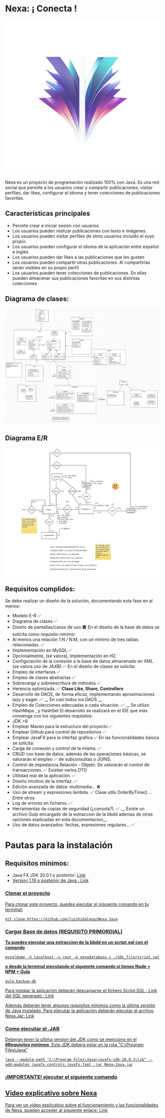 # Nexa: ¡ Conecta !

<p align="center">
  <img src="https://github.com/luishidalgoa/Nexa-Java/blob/main/src/main/resources/Logo.png" alt="Logo">
</p>

Nexa es un proyecto de programación realizado 100% con Java. Es una red social que permite a los usuarios crear y compartir publicaciones, visitar perfiles, dar likes, configurar el idioma y tener colecciones de publicaciones favoritas.

## Características principales

- Permite crear e iniciar sesión con usuarios
- Los usuarios pueden realizar publicaciones con texto e imágenes
- Los usuarios pueden visitar perfiles de otros usuarios incluido el suyo propio
- Los usuarios pueden configurar el idioma de la aplicación entre español e inglés
- Los usuarios pueden dar likes a las publicaciones que les gusten
- Los usuarios pueden compartir otras publicaciones. Al compartirlas serán visibles en su propio perfil
- Los usuarios pueden tener colecciones de publicaciones. En ellas pueden almacenar sus publicaciones favoritas en sus distintas colecciones

## Diagrama de clases:

<p align="center">
  <img src="https://github.com/luishidalgoa/Nexa-Java/blob/main/src/main/resources/Main.jpg" alt="Logo">
</p>

## Diagrama E/R

<p align="center">
  <img src="https://github.com/luishidalgoa/Nexa-Java/blob/main/src/main/resources/BBDD.jpg" alt="Logo">
</p>

## Requisitos cumplidos:
Se	debe	realizar	un	diseño	de	la	solución,	documentando	esta	fase	en	al	menos:
- Modelo	E-R ✅
- Diagrama	de	clases ✅
- Diseño	de	pantallas/casos	de	uso 🟧
En	el	diseño	de	la	base	de	datos	se	solicita	como	requisito	mínimo:
- Al	menos	una	relación	1:N /	N:M,	con	un	mínimo	de	tres	tablas	relacionadas. ✅
- Implementación	en	MySQL ✅
- Opcionalmente,	(se	valora),	implementación	en	H2. 
- Configuración	de	la	conexión	a	la	base	de	datos	almacenado	en	XML	(se	valora	uso	de JAXB) ✅
En	el	diseño	de	clases	se	solicita:
- Empleo	de	interfaces ✅
- Empleo	de	clases	abstractas ✅
- Sobrecarga	y	sobreescritura	de	métodos ✅
- Herencia	optimizada. ✅ __Clase Like, Share, Controllers__
- Desarrollo	de	DAOS,	de	forma	eficaz,	implementando	aproximaciones	lazy	y	eager. ✅ __ En casi todos los DAOS __
- Empleo	de	Colecciones	adecuadas	a	cada	situación. ✅ __ Se utilizo HashMaps , y HashSet
El	desarrollo	se	realizará	en	el	IDE	que	más	convenga	con	los	siguientes	requisitos:
- JDK	>8
- Emplear	Maven	para	la	estructura	del	proyecto ✅
- Emplear	Github	para	control	de	repositorios ✅
- Emplear	JavaFX para	la	interfaz	gráfica ✅
En	las	funcionalidades	básica	se	solicita:
- Carga	de	conexión	y	control	de	la	misma. ✅
- CRUD	con	base	de	datos,	además	de	las	operaciones	básicas,	se	valorarán	el	empleo	 ✅
de	subconsultas	o	JOINS.
- Control	de	impedancia	Relación	- Objeto.	Se	valorarán	el	control	de	transacciones. ✅ Existen varios DTO
- Utilidad	real	de	la	aplicación. ✅
- Diseño	intuitivo	de	la	interfaz. ✅
- Edición	avanzada	de	datos:	multimedia… ❌
- Uso	de	stream y	expresiones	lambda. ✅ Clase utils  OrderByTime() ... Entre otros
- Log	de	errores	en	ficheros. ✅
- Herramientas	de	copias	de	seguridad	(¿consola?). ✅ __ Existe un archivo Gulp encargado de la extraccion de la bbdd ademas de otras opciones explicadas en esta documentacion__
- Uso	de	datos	avanzados:	fechas,	expresiones	regulares… ✅

# Pautas para la instalación

## Requisitos minimos:
  - Java FX JDK 20.0.1 o posterior:  <a href="https://openjfx.io/">Link
  - Version 1.19 o posterior de Java : <a href="https://www.oracle.com/java/technologies/javase/jdk19-archive-downloads.html">Link 
  
  
### Clonar el proyecto

Para clonar este proyecto, puedes ejecutar el siguiente comando en tu terminal:


```
git clone https://github.com/luishidalgoa/Nexa-Java
```

### Cargar Base de datos (REQUISITO PRIMORDIAL)

__Tu puedes ejecutar una extraccion de la bbdd en un script.sql con el comando__

```
mysqldump -h localhost -u root -p nexadatabase > ./SQL_file/script.sql
```
__o desde la terminal ejecutando el siguiente comando si tienes Node + NPM + Gulp__ 

```
gulp backup-db
```

Para instalar la aplicación deberán descargarse el fichero Script.SQL : Link del SQL generado : <a href="https://github.com/luishidalgoa/Nexa-Java/blob/main/SQL_file/script.sql">Link

Además deberán tener algunos requisitos mínimos como la última versión de Java instalado. Para ejecutar la aplicación deberán ejecutar el archivo Nexa.Jar: Link
   
  ### Como ejecutar el .JAR 
  Deberan tener la ultima version del JDK como se menciono en el __#Requisitos minimos__. Este JDK debera estar en la ruta 
  "C:\Program Files\Java\"
  
  ```
  java --module-path "C:\Program Files\Java\javafx-sdk-20.0.1\lib" --add-modules javafx.controls,javafx.fxml -jar Nexa-Java.jar
  ```
  
### ¡IMPORTANTE! ejecutar el siguiente comando 
  
## Video explicativo sobre Nexa

Para ver un video explicativo sobre el funcionamiento y las funcionalidades de Nexa, pueden acceder al siguiente enlace: [Link](https://youtu.be/R2uRt105Nk0)


